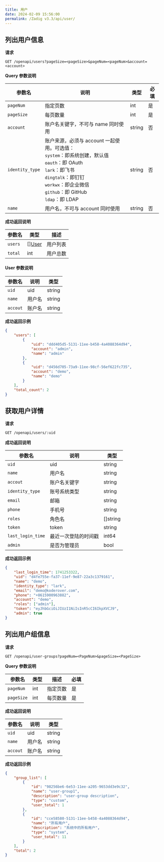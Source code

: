 ```yaml
---
title: 用户
date: 2024-02-09 15:56:00
permalink: /Zadig v3.3/api/user/
---
```


## 列出用户信息

**请求**

```
GET /openapi/users?pageSize=<pageSize>&pageNum=<pageNum>&account=<account>
```

**Query 参数说明**

| 参数名          | 说明                                                                                                                                                                                                       | 类型   | 必填 |
| --------------- | ---------------------------------------------------------------------------------------------------------------------------------------------------------------------------------------------------------- | ------ | ---- |
| `pageNum`       | 指定页数                                                                                                                                                                                                   | int    | 是   |
| `pageSize`      | 每页数量                                                                                                                                                                                                   | int    | 是   |
| `account`       | 账户名关键字，不可与 name 同时使用                                                                                                                                                                         | string | 否   |
| `identity_type` | 账户来源，必须与 account 一起使用。可选值：<br>`system`：即系统创建，默认值<br>`oauth`：即 OAuth<br>`lark`：即飞书<br>`dingtalk`：即钉钉<br>`workwx`：即企业微信<br>`github`：即 GitHub<br>`ldap`：即 LDAP | string | 否   |
| `name`          | 用户名，不可与 account 同时使用                                                                                                                                                                            | string | 否   |

**成功返回说明**

| 参数名  | 类型              | 描述     |
| ------- | ----------------- | -------- |
| `users` | [][User](#user-1) | 用户列表 |
| `total` | int               | 用户总数 |

<h4 id="user-1">User 参数说明</h4>

| 参数名   | 说明   | 类型   |
| -------- | ------ | ------ |
| `uid`    | uid    | string |
| `name`   | 用户名 | string |
| `accout` | 账户名 | string |

**成功返回示例**

```json
{
    "users": [
        {
            "uid": "ddd405d5-5131-11ee-b458-4a4088364d94",
            "account": "admin",
            "name": "admin"
        },
        {
            "uid": "d456d705-73a9-11ee-98cf-56ef622fc735",
            "account": "demo",
            "name": "demo"
        }
    ],
    "total_count": 2
}
```

## 获取用户详情

**请求**

```
GET /openapi/users/:uid
```

**成功返回说明**

| 参数名            | 说明                 | 类型     |
| ----------------- | -------------------- | -------- |
| `uid`             | uid                  | string   |
| `name`            | 用户名               | string   |
| `accout`          | 账户名关键字         | string   |
| `identity_type`   | 账号系统类型         | string   |
| `email`           | 邮箱                 | string   |
| `phone`           | 手机号               | string   |
| `roles`           | 角色名               | []string |
| `token`           | token                | string   |
| `last_login_time` | 最近一次登陆的时间戳 | int64    |
| `admin`           | 是否为管理员         | bool     |

**成功返回示例**

```json
{
    "last_login_time": 1741253322,
    "uid": "d4fe755e-fa37-11ef-9e87-22a3c1379161",
    "name": "demo",
    "identity_type": "lark",
    "email": "demo@koderover.com",
    "phone": "+8615900963882",
    "account": "demo",
    "roles": ["admin"],
    "token": "eyJhbGciOiJIUzI1NiIsInR5cCI6IkpXVCJ9",
    "admin": true
}
```


## 列出用户组信息

**请求**

```
GET /openapi/user-groups?pageNum=<PageNum>&pageSize=<PageSize>
```

**Query 参数说明**

| 参数名     | 类型 | 描述     | 必填 |
| ---------- | ---- | -------- | ---- |
| `pageNum`  | int  | 指定页数 | 是   |
| `pageSize` | int  | 每页数量 | 是   |


**成功返回说明**

| 参数名   | 说明   | 类型   |
| -------- | ------ | ------ |
| `uid`    | uid    | string |
| `name`   | 用户名 | string |
| `accout` | 账户名 | string |

**成功返回示例**

```json
{
    "group_list": [
        {
            "id": "98256be6-6e53-11ee-a205-9653dd3e9c32",
            "name": "user-group1",
            "description": "user-group description",
            "type": "custom",
            "user_total": 1
        },
        {
            "id": "cce58580-5131-11ee-b458-4a4088364d94",
            "name": "所有用户",
            "description": "系统中的所有用户",
            "type": "system",
            "user_total": 11
        }
    ],
    "total": 2
}
```


